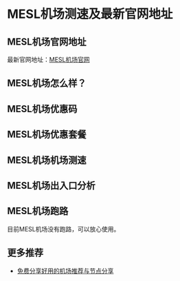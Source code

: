 # MESL机场测速及最新官网地址

## MESL机场官网地址
最新官网地址：[MESL机场官网](https://jch.affxc.com/mesl/)

## MESL机场怎么样？


## MESL机场优惠码


## MESL机场优惠套餐


## MESL机场机场测速


## MESL机场出入口分析


## MESL机场跑路
目前MESL机场没有跑路，可以放心使用。

## 更多推荐
 - [免费分享好用的机场推荐与节点分享](https://github.com/jichanghub/jichangtuijian)
